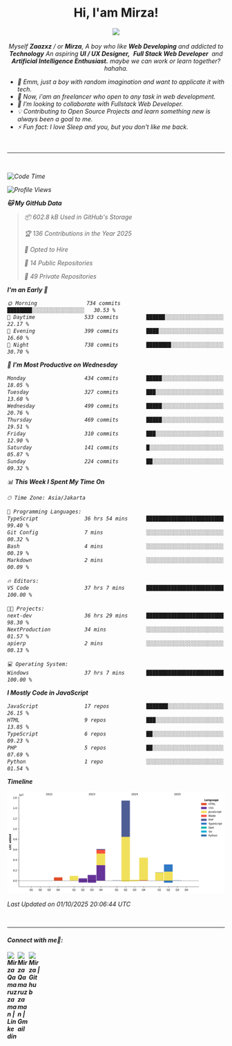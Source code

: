 <h1 align="center">Hi, I'am Mirza!</h1>
<p align="center">
  <a href="https://github.com/Ratheshan03/readme-typing-svg"><img src="https://readme-typing-svg.herokuapp.com?lines=UI+/+UX+Designer;Full+Stack+Web+Developer;IT+Enthusiast;Artificial+Intelligence+Addicted;&center=true&width=500&height=50"></a>
</p>

<p align="center">
  <em>
    Myself <b>Zaazxz</b> / or <b>Mirza</b>, A boy who like <b>Web Developing</b> and addicted to <b>Technology</b>
    An aspiring <b>UI / UX Designer,</b>&nbsp; <b>Full Stack Web Developer</b>&nbsp; and <b> Artificial Intelligence Enthusiast.</b> maybe we can work or learn together? hahaha.
  <br>
</p>

- 🧞 Emm, just a boy with random imagination and want to applicate it with tech.
- 🔭 Now, i'am an freelancer who open to any task in web development.
- 👯 I’m looking to collaborate with Fullstack Web Developer.
- 💡 Contributing to Open Source Projects and learn something new is always been a goal to me.
- ⚡ Fun fact: I love Sleep and you, but you don't like me back.
<br>

---

<br>

<!--START_SECTION:waka-->
![Code Time](http://img.shields.io/badge/Code%20Time-1%2C050%20hrs%206%20mins-blue)

![Profile Views](http://img.shields.io/badge/Profile%20Views-0-blue)

**🐱 My GitHub Data** 

> 📦 602.8 kB Used in GitHub's Storage 
 > 
> 🏆 136 Contributions in the Year 2025
 > 
> 💼 Opted to Hire
 > 
> 📜 14 Public Repositories 
 > 
> 🔑 49 Private Repositories 
 > 
**I'm an Early 🐤** 

```text
🌞 Morning                734 commits         ████████░░░░░░░░░░░░░░░░░   30.53 % 
🌆 Daytime                533 commits         ██████░░░░░░░░░░░░░░░░░░░   22.17 % 
🌃 Evening                399 commits         ████░░░░░░░░░░░░░░░░░░░░░   16.60 % 
🌙 Night                  738 commits         ████████░░░░░░░░░░░░░░░░░   30.70 % 
```
📅 **I'm Most Productive on Wednesday** 

```text
Monday                   434 commits         █████░░░░░░░░░░░░░░░░░░░░   18.05 % 
Tuesday                  327 commits         ███░░░░░░░░░░░░░░░░░░░░░░   13.60 % 
Wednesday                499 commits         █████░░░░░░░░░░░░░░░░░░░░   20.76 % 
Thursday                 469 commits         █████░░░░░░░░░░░░░░░░░░░░   19.51 % 
Friday                   310 commits         ███░░░░░░░░░░░░░░░░░░░░░░   12.90 % 
Saturday                 141 commits         █░░░░░░░░░░░░░░░░░░░░░░░░   05.87 % 
Sunday                   224 commits         ██░░░░░░░░░░░░░░░░░░░░░░░   09.32 % 
```


📊 **This Week I Spent My Time On** 

```text
🕑︎ Time Zone: Asia/Jakarta

💬 Programming Languages: 
TypeScript               36 hrs 54 mins      █████████████████████████   99.40 % 
Git Config               7 mins              ░░░░░░░░░░░░░░░░░░░░░░░░░   00.32 % 
Bash                     4 mins              ░░░░░░░░░░░░░░░░░░░░░░░░░   00.19 % 
Markdown                 2 mins              ░░░░░░░░░░░░░░░░░░░░░░░░░   00.09 % 

🔥 Editors: 
VS Code                  37 hrs 7 mins       █████████████████████████   100.00 % 

🐱‍💻 Projects: 
next-dev                 36 hrs 29 mins      █████████████████████████   98.30 % 
NextProduction           34 mins             ░░░░░░░░░░░░░░░░░░░░░░░░░   01.57 % 
apierp                   2 mins              ░░░░░░░░░░░░░░░░░░░░░░░░░   00.13 % 

💻 Operating System: 
Windows                  37 hrs 7 mins       █████████████████████████   100.00 % 
```

**I Mostly Code in JavaScript** 

```text
JavaScript               17 repos            ███████░░░░░░░░░░░░░░░░░░   26.15 % 
HTML                     9 repos             ███░░░░░░░░░░░░░░░░░░░░░░   13.85 % 
TypeScript               6 repos             ██░░░░░░░░░░░░░░░░░░░░░░░   09.23 % 
PHP                      5 repos             ██░░░░░░░░░░░░░░░░░░░░░░░   07.69 % 
Python                   1 repo              ░░░░░░░░░░░░░░░░░░░░░░░░░   01.54 % 
```



**Timeline**

![Lines of Code chart](https://raw.githubusercontent.com/zaazxz/zaazxz/main/assets/bar_graph.png)


 Last Updated on 01/10/2025 20:06:44 UTC
<!--END_SECTION:waka-->

<br>

---

<h4> Connect with me🤝: <h4>
  </hr>
  <a href="https://www.linkedin.com/in/mirzaqamaruzzaman18/">
   <img align="left" alt=" Mirza Qamaruzzaman | Linkedin" width="24px" src="https://www.vectorlogo.zone/logos/linkedin/linkedin-icon.svg" />
  </a>
  <a href="mailto:mirzaqamaruzzaman18@gmail.com">
    <img align="left" alt=" Mirza Qamaruzzaman | Gmail" width="26px" src="https://www.vectorlogo.zone/logos/gmail/gmail-icon.svg" />
  </a>
   <a href="https://github.com/zaazxz">
    <img align="left" alt=" Mirza | Github" width="26px" src="https://www.vectorlogo.zone/logos/github/github-tile.svg" />
  </a>
  <br>
